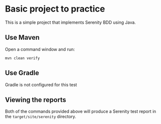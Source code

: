 # Basic project to practice


This is a simple project that implements Serenity BDD using Java. 

## Use Maven

Open a command window and run:

    mvn clean verify

## Use Gradle

Gradle is not configured for this test

## Viewing the reports

Both of the commands provided above will produce a Serenity test report in the `target/site/serenity` directory.

